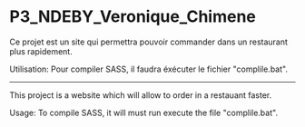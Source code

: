 # P3_NDEBY_Veronique_Chimene

Ce projet est un site qui permettra pouvoir commander dans un restaurant plus rapidement.

Utilisation:
Pour compiler SASS, il faudra éxécuter le fichier "complile.bat".

-------------------------------------------------------------------------------------------------------------------------------------------------------------------------

This project is a website which will allow to order in a restauant faster.

Usage:
To compile SASS, it will must run execute the file "complile.bat".

